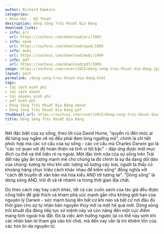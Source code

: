 ```yaml
---
author: Richard Dawkins
categories:
- Khoa Học - Kỹ Thuật
description: Dòng Sông Trôi Khuất Địa Đàng
download_links:
- info: prc
  url: https://sachvui.com/download/prc/1902
- info: epub
  url: https://sachvui.com/download/epub/1903
- info: mobi
  url: https://sachvui.com/download/mobi/1904
- info: pdf
  url: https://sachvui.com/download/pdf/1905
image: https://sachvui.com/cover/2015/dong-song-troi-khuat-dia-dang.jpg
layout: post
permalink: /dong-song-troi-khuat-dia-dang.html
tags:
- tải sách miễn phí
- tải sách nhanh
- tải ebooks miễn phí
- pdf miễn phí
- Dòng Sông Trôi Khuất Địa Đàng ebook
- Dòng Sông Trôi Khuất Địa Đàng pdf
thumbnail_url: https://sachvui.com/cover/2015/dong-song-troi-khuat-dia-dang.jpg
title: Dòng Sông Trôi Khuất Địa Đàng
---
```


 <div class="item-desc text-justify"> <p>Nét đặc biệt của sự sống, theo lời của David Hume, "quyến rũ đến mức ai đã từng suy ngẫm về nó đều phải đem lòng ngưỡng mộ", chính là chi tiết phức hợp mà các cơ cấu của sự sống - các cơ cấu mà Charles Darwin gọi là "các cơ quan với độ hoàn thiện và tinh vi tột bậc" - đáp ứng được một mục đích cụ thể và thể hiện rõ ra ngoài. Một đặc tính nữa của sự sống trên Trái đất này gây ấn tượng mạnh mẽ cho chúng ta đó chính là sự đa dạng dồi dào của chúng: tương tự như khi ước lượng số lượng các loài, người ta thấy có khoảng hàng chục triệu cách khác nhau để kiếm sống" đồng nghĩa với "cách để truyền đi văn bản mã hóa kiểu AND tới tương lai". "Dòng sông" là dòng sông AND, trôi đi và rẽ nhánh ra trong thời gian địa chất.</p><p>Dù theo cách này hay cách khác, tất cả các cuốn sách của tác giả đều được cống hiến để giải thích và khám phá sức mạnh gần như không giới hạn của nguyên lý Darwin - sức mạnh bùng lên bất cứ khi nào và bất cứ nơi đâu đủ thời gian cho sự tự nhân bản nguyên thủy mở ra một hệ quả mới. Dòng sông trôi khuất địa đàng tiếp tục sứ mệnh này và còn nâng đến một cực điểm mang tính ngoài trái đất. Đó là việc ảnh hưởng ngược lại có thể nảy sinh khi các nhân bản tử tham gia vào trò chơi, mà đến nay vẫn là trò khiêm tốn của các hòn bi-da nguyên tử.</p> </div>